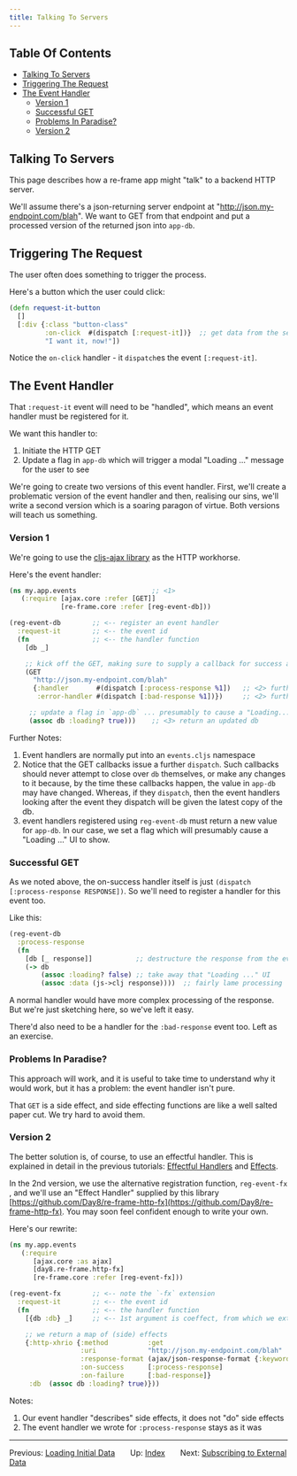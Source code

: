 ```yaml
---
title: Talking To Servers
---
```


<!-- START doctoc generated TOC please keep comment here to allow auto update -->
<!-- DON'T EDIT THIS SECTION, INSTEAD RE-RUN doctoc TO UPDATE -->
## Table Of Contents

- [Talking To Servers](#talking-to-servers)
- [Triggering The Request](#triggering-the-request)
- [The Event Handler](#the-event-handler)
  - [Version 1](#version-1)
  - [Successful GET](#successful-get)
  - [Problems In Paradise?](#problems-in-paradise)
  - [Version 2](#version-2)

<!-- END doctoc generated TOC please keep comment here to allow auto update -->

## Talking To Servers

This page describes how a re-frame app might "talk" to a backend HTTP server.

We'll assume there's a json-returning server endpoint
at "http://json.my-endpoint.com/blah". We want to GET from that
endpoint and put a processed version of the returned json into `app-db`.

## Triggering The Request

The user often does something to trigger the process.

Here's a button which the user could click:
```clj
(defn request-it-button
  []
  [:div {:class "button-class"
         :on-click  #(dispatch [:request-it])}  ;; get data from the server !!
         "I want it, now!"])
```

Notice the `on-click` handler - it `dispatch`es the event `[:request-it]`.

## The Event Handler

That `:request-it` event will need to be "handled", which means an event handler must be registered for it.

We want this handler to:
  1. Initiate the HTTP GET
  2. Update a flag in `app-db` which will trigger a modal "Loading ..." message for the user to see

We're going to create two versions of this event handler.  First, we'll create a
problematic version of the event handler and then, realising our sins, we'll write
a second version which is a soaring paragon of virtue. Both versions
will teach us something.


### Version 1

We're going to use the [cljs-ajax library](https://github.com/JulianBirch/cljs-ajax) as the HTTP workhorse.

Here's the event handler:
```clj
(ns my.app.events                   ;; <1>
   (:require [ajax.core :refer [GET]]
             [re-frame.core :refer [reg-event-db]))

(reg-event-db        ;; <-- register an event handler
  :request-it        ;; <-- the event id
  (fn                ;; <-- the handler function
    [db _]

    ;; kick off the GET, making sure to supply a callback for success and failure
    (GET
      "http://json.my-endpoint.com/blah"
      {:handler       #(dispatch [:process-response %1])   ;; <2> further dispatch !!
       :error-handler #(dispatch [:bad-response %1])})     ;; <2> further dispatch !!

     ;; update a flag in `app-db` ... presumably to cause a "Loading..." UI
     (assoc db :loading? true)))    ;; <3> return an updated db
```

Further Notes:
  1. Event handlers are normally put into an `events.cljs` namespace
  2. Notice that the GET callbacks issue a further `dispatch`. Such callbacks
   should never attempt to close over `db` themselves, or make
   any changes to it because, by the time these callbacks happen, the value
   in `app-db` may have changed.  Whereas, if they `dispatch`, then the event
   handlers looking after the event they dispatch will be given the latest copy of the db.
  3. event handlers registered using `reg-event-db` must return a new value for
   `app-db`.  In our case, we set a flag which will presumably cause a "Loading ..."
   UI to show.

### Successful GET

As we noted above, the on-success handler itself is just
`(dispatch [:process-response RESPONSE])`.  So we'll need to register a handler
for this event too.

Like this:
```clj
(reg-event-db                   
  :process-response             
  (fn
    [db [_ response]]           ;; destructure the response from the event vector
    (-> db
        (assoc :loading? false) ;; take away that "Loading ..." UI
        (assoc :data (js->clj response))))  ;; fairly lame processing
```

A normal handler would have more complex processing of the response. But we're
just sketching here, so we've left it easy.

There'd also need to be a handler for the `:bad-response` event too.  Left as an exercise.

### Problems In Paradise?

This approach will work, and it is useful to take time to understand why it
would work, but it has a problem:  the event handler isn't pure.  

That `GET` is a side effect, and side effecting functions are like a
well salted paper cut. We try hard to avoid them.

### Version 2

The better solution is, of course, to use an effectful handler. This
is explained in detail in the previous tutorials: [Effectful Handlers](EffectfulHandlers.md)
and [Effects](Effects.md).  

In the 2nd version, we use the alternative registration function, `reg-event-fx` , and we'll use an
"Effect Handler" supplied by this library
[https://github.com/Day8/re-frame-http-fx](https://github.com/Day8/re-frame-http-fx).
You may soon feel confident enough to write your own.

Here's our rewrite:

```clj
(ns my.app.events                  
   (:require
      [ajax.core :as ajax]        
      [day8.re-frame.http-fx]  
      [re-frame.core :refer [reg-event-fx]))

(reg-event-fx        ;; <-- note the `-fx` extension
  :request-it        ;; <-- the event id
  (fn                ;; <-- the handler function
    [{db :db} _]     ;; <-- 1st argument is coeffect, from which we extract db

    ;; we return a map of (side) effects
    {:http-xhrio {:method          :get
                  :uri             "http://json.my-endpoint.com/blah"
                  :response-format (ajax/json-response-format {:keywords? true})
                  :on-success      [:process-response]
                  :on-failure      [:bad-response]}
     :db  (assoc db :loading? true)}))
```

Notes:
  1. Our event handler "describes" side effects, it does not "do" side effects
  2. The event handler we wrote for `:process-response` stays as it was



***

Previous:  [Loading Initial Data](Loading-Initial-Data.md)&nbsp;&nbsp;&nbsp;&nbsp;&nbsp;&nbsp;
Up:  [Index](README.md)&nbsp;&nbsp;&nbsp;&nbsp;&nbsp;&nbsp;
Next:  [Subscribing to External Data](Subscribing-To-External-Data.md)  
